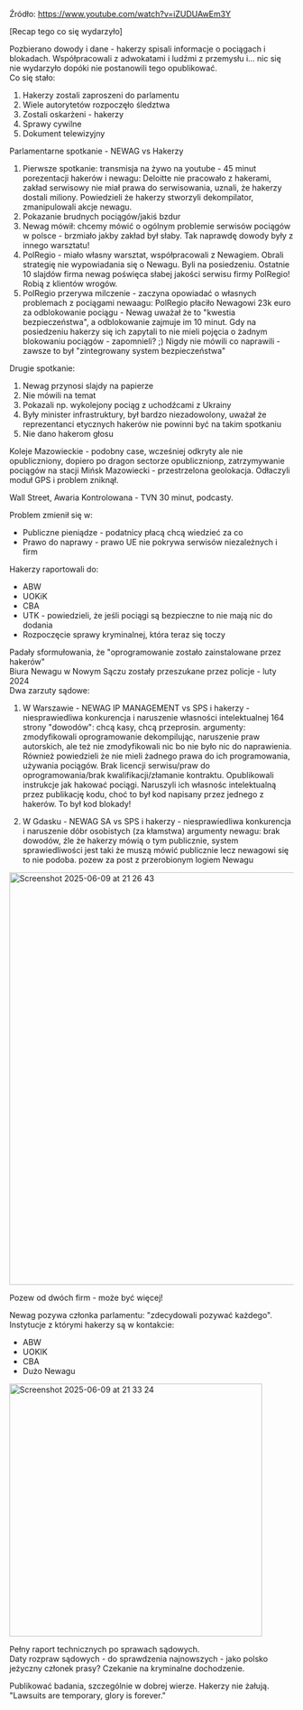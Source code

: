 Źródło: https://www.youtube.com/watch?v=iZUDUAwEm3Y  

[Recap tego co się wydarzyło]


Pozbierano dowody i dane - hakerzy spisali informacje o pociągach i blokadach. Współpracowali z adwokatami i ludźmi z przemysłu i... nic się nie wydarzyło dopóki nie postanowili tego opublikować.  
Co się stało:
1. Hakerzy zostali zaproszeni do parlamentu
2. Wiele autorytetów rozpoczęło śledztwa
3. Zostali oskarżeni - hakerzy
4. Sprawy cywilne
5. Dokument telewizyjny

Parlamentarne spotkanie - NEWAG vs Hakerzy
1. Pierwsze spotkanie: transmisja na żywo na youtube - 45 minut porezentacji hakerów i newagu: Deloitte nie pracowało z hakerami, zakład serwisowy nie miał prawa do serwisowania, uznali, że hakerzy dostali miliony. Powiedzieli że hakerzy stworzyli dekompilator, zmanipulowali akcje newagu.
2. Pokazanie brudnych pociągów/jakiś bzdur
3. Newag mówił: chcemy mówić o ogólnym problemie serwisów pociągów w polsce - brzmiało jakby zakład był słaby. Tak naprawdę dowody były z innego warsztatu!
4. PolRegio - miało własny warsztat, współpracowali z Newagiem. Obrali strategię nie wypowiadania się o Newagu. Byli na posiedzeniu. Ostatnie 10 slajdów firma newag poświęca słabej jakości serwisu firmy PolRegio! Robią z klientów wrogów.
5. PolRegio przerywa milczenie - zaczyna opowiadać o własnych problemach z pociągami newaagu: PolRegio płaciło Newagowi 23k euro za odblokowanie pociągu - Newag uważał że to "kwestia bezpieczeństwa", a odblokowanie zajmuje im 10 minut. Gdy na posiedzeniu hakerzy się ich zapytali to nie mieli pojęcia o żadnym blokowaniu pociągów - zapomnieli? ;) Nigdy nie mówili co naprawili - zawsze to był "zintegrowany system bezpieczeństwa"

Drugie spotkanie:
1. Newag przynosi slajdy na papierze
2. Nie mówili na temat
3. Pokazali np. wykolejony pociąg z uchodźcami z Ukrainy
4. Były minister infrastruktury, był bardzo niezadowolony, uważał że reprezentanci etycznych hakerów nie powinni być na takim spotkaniu
5. Nie dano hakerom głosu


Koleje Mazowieckie - podobny case, wcześniej odkryty ale nie opubliczniony, dopiero po dragon sectorze opublicznionp, zatrzymywanie pociągów na stacji Mińsk Mazowiecki - przestrzelona geolokacja.
Odłaczyli moduł GPS i problem zniknął.  

Wall Street, Awaria Kontrolowana - TVN 30 minut, podcasty.  

Problem zmienił się w:
* Publiczne pieniądze - podatnicy płacą chcą wiedzieć za co
* Prawo do naprawy - prawo UE nie pokrywa serwisów niezależnych i firm


Hakerzy raportowali do:
* ABW
* UOKiK
* CBA
* UTK - powiedzieli, że jeśli pociągi są bezpieczne to nie mają nic do dodania
* Rozpoczęcie sprawy kryminalnej, która teraz się toczy

Padały sformułowania, że "oprogramowanie zostało zainstalowane przez hakerów"  
Biura Newagu w Nowym Sączu zostały przeszukane przez policje - luty 2024  
Dwa zarzuty sądowe:
1. W Warszawie - NEWAG IP MANAGEMENT vs SPS i hakerzy - niesprawiedliwa konkurencja i naruszenie własności intelektualnej
164 strony "dowodów": chcą kasy, chcą przeprosin. argumenty: zmodyfikowali oprogramowanie dekompilując, naruszenie praw autorskich, ale też nie zmodyfikowali nic bo nie było nic do naprawienia. Również powiedzieli że nie mieli żadnego prawa do ich programowania, używania pociągów. Brak licencji serwisu/praw do oprogramowania/brak kwalifikacji/złamanie kontraktu. Opublikowali instrukcje jak hakować pociągi. Naruszyli ich własnośc intelektualną przez publikację kodu, choć to był kod napisany przez jednego z hakerów. To był kod blokady!

2. W Gdasku - NEWAG SA vs SPS i hakerzy - niesprawiedliwa konkurencja i naruszenie dóbr osobistych (za kłamstwa)
   argumenty newagu: brak dowodów, źle że hakerzy mówią o tym publicznie, system sprawiedliwości jest taki że muszą mówić publicznie lecz newagowi się to nie podoba. pozew za post z przerobionym logiem Newagu


<img width="731" alt="Screenshot 2025-06-09 at 21 26 43" src="https://github.com/user-attachments/assets/7771dee8-01a9-4f46-ae8f-1d6086701a28" />


Pozew od dwóch firm - może być więcej!  

Newag pozywa członka parlamentu: "zdecydowali pozywać każdego".  
Instytucje z którymi hakerzy są w kontakcie:
* ABW
* UOKIK
* CBA
* Dużo Newagu



<img width="448" alt="Screenshot 2025-06-09 at 21 33 24" src="https://github.com/user-attachments/assets/990d134f-44d0-4e1b-9ba3-632fcb352003" />


Pełny raport technicznych po sprawach sądowych.  
Daty rozpraw sądowych - do sprawdzenia najnowszych - jako polsko jeżyczny członek prasy?
Czekanie na kryminalne dochodzenie.

Publikować badania, szczególnie w dobrej wierze. Hakerzy nie żałują. "Lawsuits are temporary, glory is forever."



